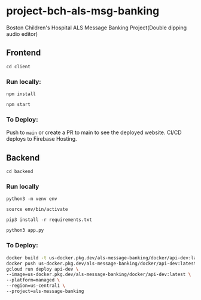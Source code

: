 # project-bch-als-msg-banking

Boston Children's Hospital ALS Message Banking Project(Double dipping audio editor)

## Frontend

`cd client`

### Run locally:

`npm install`

`npm start`

### To Deploy:

Push to `main` or create a PR to main to see the deployed website. CI/CD deploys to Firebase Hosting.

## Backend

`cd backend`

### Run locally

`python3 -m venv env`

`source env/bin/activate`

`pip3 install -r requirements.txt`

`python3 app.py`

### To Deploy:

```bash
docker build -t us-docker.pkg.dev/als-message-banking/docker/api-dev:latest .
docker push us-docker.pkg.dev/als-message-banking/docker/api-dev:latest
gcloud run deploy api-dev \
--image=us-docker.pkg.dev/als-message-banking/docker/api-dev:latest \
--platform=managed \
--region=us-central1 \
--project=als-message-banking
```
